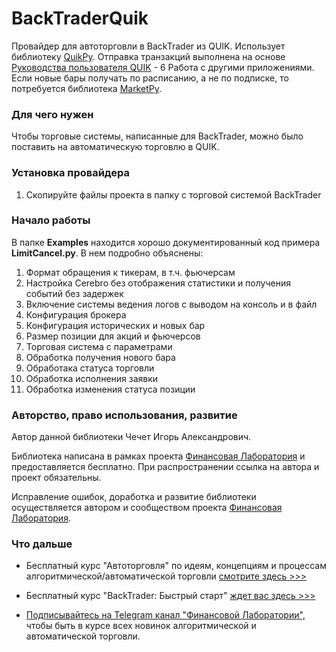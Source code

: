 # BackTraderQuik
Провайдер для автоторговли в BackTrader из QUIK. Использует библиотеку [QuikPy](https://github.com/cia76/QuikPy).
Отправка транзакций выполнена на основе [Руководства пользователя QUIK](https://arqatech.com/ru/support/files/) - 6 Работа с другими приложениями. Если новые бары получать по расписанию, а не по подписке, то потребуется библиотека [MarketPy](https://github.com/cia76/MarketPy).

### Для чего нужен
Чтобы торговые системы, написанные для BackTrader, можно было поставить на автоматическую торговлю в QUIK.

### Установка провайдера
1. Скопируйте файлы проекта в папку с торговой системой BackTrader

### Начало работы
В папке **Examples** находится хорошо документированный код примера **LimitCancel.py**. В нем подробно объяснены:
1. Формат обращения к тикерам, в т.ч. фьючерсам
2. Настройка Cerebro без отображения статистики и получения событий без задержек
3. Включение системы ведения логов с выводом на консоль и в файл
4. Конфигурация брокера
5. Конфигурация исторических и новых бар
6. Размер позиции для акций и фьючерсов
7. Торговая система с параметрами
8. Обработка получения нового бара
9. Обработака статуса торговли
10. Обработка исполнения заявки
11. Обработка изменения статуса позиции

### Авторство, право использования, развитие
Автор данной библиотеки Чечет Игорь Александрович.

Библиотека написана в рамках проекта [Финансовая Лаборатория](https://finlab.vip/) и предоставляется бесплатно. При распространении ссылка на автора и проект обязательны.

Исправление ошибок, доработка и развитие библиотеки осуществляется автором и сообществом проекта [Финансовая Лаборатория](https://finlab.vip/).
### Что дальше
- Бесплатный курс "Автоторговля" по идеям, концепциям и процессам алгоритмической/автоматической торговли [смотрите здесь >>>](https://finlab.vip/wpm-category/autotrading2021/)


- Бесплатный курс "BackTrader: Быстрый старт" [ждет вас здесь >>>](https://finlab.vip/wpm-category/btquickstart/)


- [Подписывайтесь на Telegram канал "Финансовой Лаборатории",](https://t.me/finlabvip) чтобы быть в курсе всех новинок алгоритмической и автоматической торговли.
